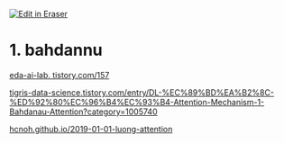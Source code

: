 <p><a target="_blank" href="https://app.eraser.io/workspace/B21gsrcoozeR3wLZjd0S" id="edit-in-eraser-github-link"><img alt="Edit in Eraser" src="https://firebasestorage.googleapis.com/v0/b/second-petal-295822.appspot.com/o/images%2Fgithub%2FOpen%20in%20Eraser.svg?alt=media&amp;token=968381c8-a7e7-472a-8ed6-4a6626da5501"></a></p>



# 1. bahdannu
[﻿eda-ai-lab.     tistory.com/157](https://eda-ai-lab.tistory.com/157) 

[﻿tigris-data-science.tistory.com/entry/DL-%EC%89%BD%EA%B2%8C-%ED%92%80%EC%96%B4%EC%93%B4-Attention-Mechanism-1-Bahdanau-Attention?category=1005740](https://tigris-data-science.tistory.com/entry/DL-%EC%89%BD%EA%B2%8C-%ED%92%80%EC%96%B4%EC%93%B4-Attention-Mechanism-1-Bahdanau-Attention?category=1005740) 

[﻿hcnoh.github.io/2019-01-01-luong-attention](https://hcnoh.github.io/2019-01-01-luong-attention) 




<!--- Eraser file: https://app.eraser.io/workspace/B21gsrcoozeR3wLZjd0S --->